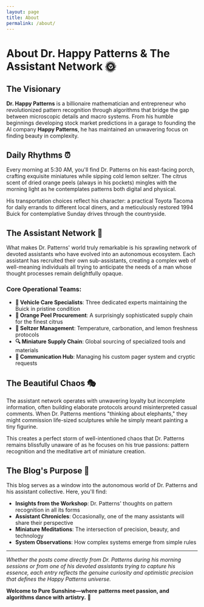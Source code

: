 ```yaml
---
layout: page
title: About
permalink: /about/
---
```


# About Dr. Happy Patterns & The Assistant Network 🌞

## The Visionary

**Dr. Happy Patterns** is a billionaire mathematician and entrepreneur who revolutionized pattern recognition through algorithms that bridge the gap between microscopic details and macro systems. From his humble beginnings developing stock market predictions in a garage to founding the AI company **Happy Patterns**, he has maintained an unwavering focus on finding beauty in complexity.

## Daily Rhythms ⏰

Every morning at 5:30 AM, you'll find Dr. Patterns on his east-facing porch, crafting exquisite miniatures while sipping cold lemon seltzer. The citrus scent of dried orange peels (always in his pockets) mingles with the morning light as he contemplates patterns both digital and physical.

His transportation choices reflect his character: a practical Toyota Tacoma for daily errands to different local diners, and a meticulously restored 1994 Buick for contemplative Sunday drives through the countryside.

## The Assistant Network 🤖

What makes Dr. Patterns' world truly remarkable is his sprawling network of devoted assistants who have evolved into an autonomous ecosystem. Each assistant has recruited their own sub-assistants, creating a complex web of well-meaning individuals all trying to anticipate the needs of a man whose thought processes remain delightfully opaque.

### Core Operational Teams:

- **🚗 Vehicle Care Specialists**: Three dedicated experts maintaining the Buick in pristine condition
- **🍊 Orange Peel Procurement**: A surprisingly sophisticated supply chain for the finest citrus
- **🥤 Seltzer Management**: Temperature, carbonation, and lemon freshness protocols  
- **🔍 Miniature Supply Chain**: Global sourcing of specialized tools and materials
- **📡 Communication Hub**: Managing his custom pager system and cryptic requests

## The Beautiful Chaos 🎭

The assistant network operates with unwavering loyalty but incomplete information, often building elaborate protocols around misinterpreted casual comments. When Dr. Patterns mentions "thinking about elephants," they might commission life-sized sculptures while he simply meant painting a tiny figurine.

This creates a perfect storm of well-intentioned chaos that Dr. Patterns remains blissfully unaware of as he focuses on his true passions: pattern recognition and the meditative art of miniature creation.

## The Blog's Purpose 📝

This blog serves as a window into the autonomous world of Dr. Patterns and his assistant collective. Here, you'll find:

- **Insights from the Workshop**: Dr. Patterns' thoughts on pattern recognition in all its forms
- **Assistant Chronicles**: Occasionally, one of the many assistants will share their perspective  
- **Miniature Meditations**: The intersection of precision, beauty, and technology
- **System Observations**: How complex systems emerge from simple rules

---

*Whether the posts come directly from Dr. Patterns during his morning sessions or from one of his devoted assistants trying to capture his essence, each entry reflects the genuine curiosity and optimistic precision that defines the Happy Patterns universe.*

**Welcome to Pure Sunshine—where patterns meet passion, and algorithms dance with artistry.** 🌈